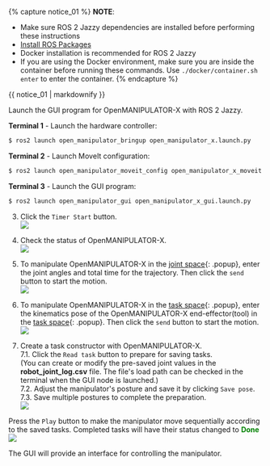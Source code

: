 {% capture notice_01 %}
**NOTE**:
- Make sure ROS 2 Jazzy dependencies are installed before performing these instructions
- [Install ROS Packages](/docs/en/platform/openmanipulator_x/quick_start_guide/#install-ros-packages)
- Docker installation is recommended for ROS 2 Jazzy
- If you are using the Docker environment, make sure you are inside the container before running these commands. Use `./docker/container.sh enter` to enter the container.
{% endcapture %}
<div class="notice--info">{{ notice_01 | markdownify }}</div>

Launch the GUI program for OpenMANIPULATOR-X with ROS 2 Jazzy.

**Terminal 1** - Launch the hardware controller:
```bash
$ ros2 launch open_manipulator_bringup open_manipulator_x.launch.py
```

**Terminal 2** - Launch MoveIt configuration:
```bash
$ ros2 launch open_manipulator_moveit_config open_manipulator_x_moveit.launch.py
```

**Terminal 3** - Launch the GUI program:
```bash
$ ros2 launch open_manipulator_gui open_manipulator_x_gui.launch.py
```

3. Click the `Timer Start` button.  
![](/assets/images/platform/openmanipulator_x/OpenManipulator_x_GUI2.png)  

4. Check the status of OpenMANIPULATOR-X.  
![](/assets/images/platform/openmanipulator_x/OpenManipulator_x_GUI3.png)  

5. To manipulate OpenMANIPULATOR-X in the [joint space]{: .popup}, enter the joint angles and total time for the trajectory. Then click the `send` button to start the motion.  
![](/assets/images/platform/openmanipulator_x/OpenManipulator_x_GUI4.png)  

6. To manipulate OpenMANIPULATOR-X in the [task space]{: .popup}, enter the kinematics pose of the OpenMANIPULATOR-X end-effector(tool) in the [task space]{: .popup}. Then click the `send` button to start the motion.  
![](/assets/images/platform/openmanipulator_x/OpenManipulator_x_GUI5.png)  

7. Create a task constructor with OpenMANIPULATOR-X.  
7.1. Click the `Read task` button to prepare for saving tasks.  
 (You can create or modify the pre-saved joint values in the **robot_joint_log.csv** file. The file's load path can be checked in the terminal when the GUI node is launched.)  
7.2. Adjust the manipulator's posture and save it by clicking `Save pose`.  
7.3. Save multiple postures to complete the preparation.   
![](/assets/images/platform/openmanipulator_x/OpenManipulator_x_GUI6.png)  

Press the `Play` button to make the manipulator move sequentially according to the saved tasks. Completed tasks will have their status changed to <span style="color: green; font-weight: bold;">Done</span>
![](/assets/images/platform/openmanipulator_x/OpenManipulator_x_GUI7.png)  

The GUI will provide an interface for controlling the manipulator.

[task space]: /docs/en/popup/open_manipulator_coordinates/
[joint space]: /docs/en/popup/open_manipulator_coordinates/ 